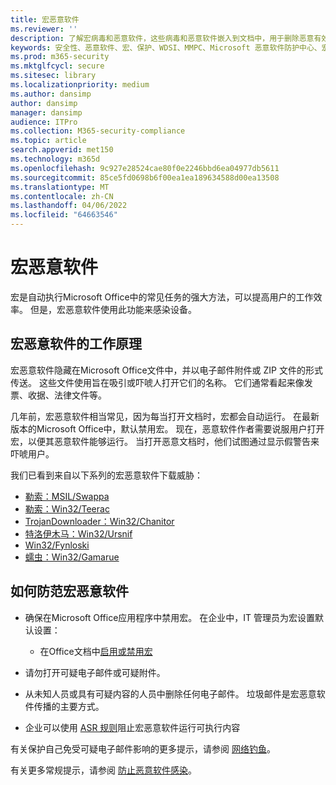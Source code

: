 ```yaml
---
title: 宏恶意软件
ms.reviewer: ''
description: 了解宏病毒和恶意软件，这些病毒和恶意软件嵌入到文档中，用于删除恶意有效负载和分发其他威胁。
keywords: 安全性、恶意软件、宏、保护、WDSI、MMPC、Microsoft 恶意软件防护中心、宏病毒、宏恶意软件、文档、Office中的病毒、Word 中的病毒
ms.prod: m365-security
ms.mktglfcycl: secure
ms.sitesec: library
ms.localizationpriority: medium
ms.author: dansimp
author: dansimp
manager: dansimp
audience: ITPro
ms.collection: M365-security-compliance
ms.topic: article
search.appverid: met150
ms.technology: m365d
ms.openlocfilehash: 9c927e28524cae80f0e2246bbd6ea04977db5611
ms.sourcegitcommit: 85ce5fd0698b6f00ea1ea189634588d00ea13508
ms.translationtype: MT
ms.contentlocale: zh-CN
ms.lasthandoff: 04/06/2022
ms.locfileid: "64663546"
---
```

# <a name="macro-malware"></a>宏恶意软件

宏是自动执行Microsoft Office中的常见任务的强大方法，可以提高用户的工作效率。 但是，宏恶意软件使用此功能来感染设备。

## <a name="how-macro-malware-works"></a>宏恶意软件的工作原理

宏恶意软件隐藏在Microsoft Office文件中，并以电子邮件附件或 ZIP 文件的形式传送。 这些文件使用旨在吸引或吓唬人打开它们的名称。 它们通常看起来像发票、收据、法律文件等。

几年前，宏恶意软件相当常见，因为每当打开文档时，宏都会自动运行。 在最新版本的Microsoft Office中，默认禁用宏。 现在，恶意软件作者需要说服用户打开宏，以便其恶意软件能够运行。 当打开恶意文档时，他们试图通过显示假警告来吓唬用户。

我们已看到来自以下系列的宏恶意软件下载威胁：

* [勒索：MSIL/Swappa](https://www.microsoft.com/en-us/wdsi/threats/malware-encyclopedia-description?Name=Ransom:MSIL/Swappa.A)
* [勒索：Win32/Teerac](https://www.microsoft.com/en-us/wdsi/threats/malware-encyclopedia-description?Name=Ransom:Win32/Teerac&threatId=-2147277789)
* [TrojanDownloader：Win32/Chanitor](https://www.microsoft.com/en-us/wdsi/threats/malware-encyclopedia-description?Name=TrojanDownloader:Win32/Chanitor.A)
* [特洛伊木马：Win32/Ursnif](https://www.microsoft.com/en-us/wdsi/threats/malware-encyclopedia-description?Name=TrojanSpy:Win32/Ursnif) 
* [Win32/Fynloski](https://www.microsoft.com/en-us/wdsi/threats/malware-encyclopedia-description?Name=Win32/Fynloski)
* [蠕虫：Win32/Gamarue](https://www.microsoft.com/en-us/wdsi/threats/malware-encyclopedia-description?Name=Win32/Gamarue)

## <a name="how-to-protect-against-macro-malware"></a>如何防范宏恶意软件

* 确保在Microsoft Office应用程序中禁用宏。 在企业中，IT 管理员为宏设置默认设置：
    * 在Office文档中[启用或禁用宏](https://support.office.com/article/Enable-or-disable-macros-in-Office-documents-7b4fdd2e-174f-47e2-9611-9efe4f860b12)

* 请勿打开可疑电子邮件或可疑附件。

* 从未知人员或具有可疑内容的人员中删除任何电子邮件。 垃圾邮件是宏恶意软件传播的主要方式。

* 企业可以使用 [ASR 规则](/microsoft-365/security/defender-endpoint/attack-surface-reduction)阻止宏恶意软件运行可执行内容

有关保护自己免受可疑电子邮件影响的更多提示，请参阅 [网络钓鱼](phishing.md)。

有关更多常规提示，请参阅 [防止恶意软件感染](prevent-malware-infection.md)。